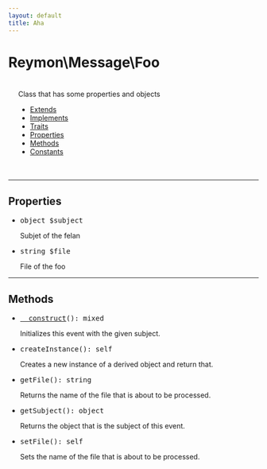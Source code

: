 ```yaml
---
layout: default
title: Aha
---
```

<h1 style="font-weight: bold;">Reymon\Message\Foo</h1>
<div style="padding: 20px;">
    Class that has some properties and objects
    <ul style="list-style: disc;">
        <li><a href="#foo">Extends</a></li>
        <li><a href="#foo">Implements</a></li>
        <li><a href="#foo">Traits</a></li>
        <li><a href="#foo">Properties</a></li>
        <li><a href="#foo">Methods</a></li>
        <li><a href="#foo">Constants</a></li>
    </ul>
</div>
<hr>
<div class="context">
    <h2>Properties</h2>
    <ul style="list-style: disc;">
      <li><pre><span class="yellowcolor">object</span> <span class="redcolor">$subject</span></pre>Subjet of the felan</li>
      <li><pre><span class="yellowcolor">string</span> <span class="redcolor">$file</span></pre>File of the foo</li>
    </ul>
</div>
<hr>
<div class="context">
    <h2>Methods</h2>
    <ul style="list-style: disc;">
      <li><pre><span class="bluecolor"><a href="#felan">__construct</a></span><span class="purplecolor">()</span>: <span class="yellowcolor">mixed</span></pre>Initializes this event with the given subject.</li>
      <li><pre><span class="bluecolor">createInstance</span><span class="purplecolor">()</span>: <span class="yellowcolor">self</span></pre>Creates a new instance of a derived object and return that.</li>
      <li><pre><span class="bluecolor">getFile</span><span class="purplecolor">()</span>: <span class="yellowcolor">string</span></pre>Returns the name of the file that is about to be processed.</li>
      <li><pre><span2 class="bluecolor">getSubject</span2><span2 class="purplecolor">()</span2>: <span2 class="yellowcolor">object</span2></pre>Returns the object that is the subject of this event.</li>
      <li><pre><span2 class="bluecolor">setFile</span2><span2 class="purplecolor">()</span2>: <span2 class="yellowcolor">self</span2></pre>Sets the name of the file that is about to be processed.</li>
    </ul>
</div>
